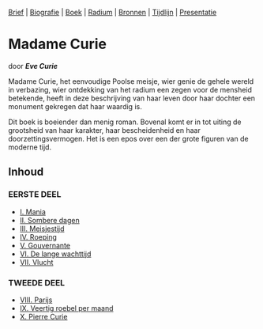 [Brief](~/brief.md) | [Biografie](biografie.md) | [Boek](boek/inhoudsopgave.md) | [Radium](radium.md) | [Bronnen](bibliografie.md) | [Tijdlijn](https://cdn.knightlab.com/libs/timeline3/latest/embed/index.html?source=1E-iVJlxIhEdE5K3mXC_vnQod_FRKKTVz-mWdT42EE0s&font=Default&lang=nl&initial_zoom=2&height=650) |  [Presentatie](https://gitpitch.com/bloemenmeisje/MarieCurie/master?grs=github&t=moon)

# Madame Curie
door  ***Eve Curie***

Madame Curie, het eenvoudige Poolse meisje, wier genie de gehele wereld in verbazing, wier ontdekking van het radium een zegen voor de mensheid betekende, heeft in deze beschrijving van haar leven door haar dochter een monument gekregen dat haar waardig is.

Dit boek is boeiender dan menig roman. Bovenal komt er in tot uiting de grootsheid van haar karakter, haar bescheidenheid en haar doorzettingsvermogen. Het is een epos over een der grote figuren van de moderne tijd.

## Inhoud

### EERSTE DEEL

- [I. Mania](hfst01_mania_wordt_marie.md)
- [II. Sombere dagen](hfst02_sombere_dagen.md)
- [III. Meisjestijd](hfst03_meisjestijd.md)
- [IV. Roeping](hfst04_roeping.md)
- [V. Gouvernante](hfst05_gouvernante.md)
- [VI. De lange wachttijd](hfst06_de_lange_wachttijd.md)
- [VII. Vlucht](hfst07_vlucht.md)

### TWEEDE DEEL

- [VIII. Parijs](hfst08_parijs.md)
- [IX. Veertig roebel per maand](hfst09_40_roebel_per_maand.md)
- [X. Pierre Curie](hfst10_pierre_curie.md)

